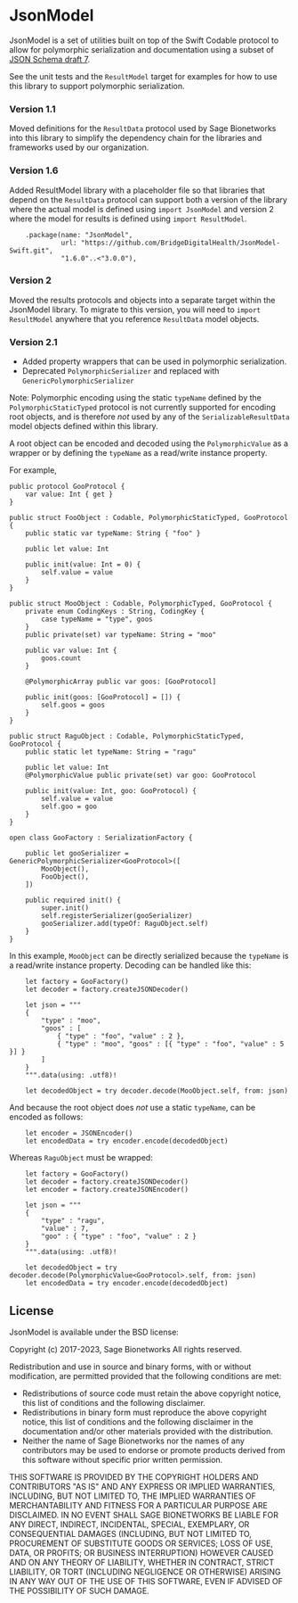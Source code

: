 # JsonModel

JsonModel is a set of utilities built on top of the Swift Codable protocol to allow 
for polymorphic serialization and documentation using a subset of 
[JSON Schema draft 7](https://json-schema.org/understanding-json-schema/index.html).

See the unit tests and the `ResultModel` target for examples for how to use this 
library to support polymorphic serialization.

### Version 1.1

Moved definitions for the `ResultData` protocol used by Sage Bionetworks
into this library to simplify the dependency chain for the libraries and 
frameworks used by our organization.

### Version 1.6

Added ResultModel library with a placeholder file so that libraries that depend
on the `ResultData` protocol can support both a version of the library where the 
actual model is defined using `import JsonModel` and version
2 where the model for results is defined using `import ResultModel`.

```
    .package(name: "JsonModel",
             url: "https://github.com/BridgeDigitalHealth/JsonModel-Swift.git",
             "1.6.0"..<"3.0.0"),
```

### Version 2

Moved the results protocols and objects into a separate target within the JsonModel
library. To migrate to this version, you will need to `import ResultModel` anywhere
that you reference `ResultData` model objects.

### Version 2.1

- Added property wrappers that can be used in polymorphic serialization.
- Deprecated `PolymorphicSerializer` and replaced with `GenericPolymorphicSerializer`

Note: Polymorphic encoding using the static `typeName` defined by the `PolymorphicStaticTyped`
protocol is not currently supported for encoding root objects, and is therefore *not* 
used by any of the `SerializableResultData` model objects defined within this library.

A root object can be encoded and decoded using the `PolymorphicValue` as a wrapper or 
by defining the `typeName` as a read/write instance property.

For example,

```
public protocol GooProtocol {
    var value: Int { get }
}

public struct FooObject : Codable, PolymorphicStaticTyped, GooProtocol {
    public static var typeName: String { "foo" }

    public let value: Int

    public init(value: Int = 0) {
        self.value = value
    }
}

public struct MooObject : Codable, PolymorphicTyped, GooProtocol {
    private enum CodingKeys : String, CodingKey {
        case typeName = "type", goos
    }
    public private(set) var typeName: String = "moo"
    
    public var value: Int {
        goos.count
    }

    @PolymorphicArray public var goos: [GooProtocol]

    public init(goos: [GooProtocol] = []) {
        self.goos = goos
    }
}

public struct RaguObject : Codable, PolymorphicStaticTyped, GooProtocol {
    public static let typeName: String = "ragu"

    public let value: Int
    @PolymorphicValue public private(set) var goo: GooProtocol

    public init(value: Int, goo: GooProtocol) {
        self.value = value
        self.goo = goo
    }
}

open class GooFactory : SerializationFactory {
    
    public let gooSerializer = GenericPolymorphicSerializer<GooProtocol>([
        MooObject(),
        FooObject(),
    ])
    
    public required init() {
        super.init()
        self.registerSerializer(gooSerializer)
        gooSerializer.add(typeOf: RaguObject.self)
    }
}

```

In this example, `MooObject` can be directly serialized because the `typeName` is a read/write
instance property. Decoding can be handled like this:

```
    let factory = GooFactory()
    let decoder = factory.createJSONDecoder()
    
    let json = """
    {
        "type" : "moo",
        "goos" : [
            { "type" : "foo", "value" : 2 },
            { "type" : "moo", "goos" : [{ "type" : "foo", "value" : 5 }] }
        ]
    }
    """.data(using: .utf8)!
    
    let decodedObject = try decoder.decode(MooObject.self, from: json)

```

And because the root object does *not* use a static `typeName`, can be encoded as follows:

```
    let encoder = JSONEncoder()
    let encodedData = try encoder.encode(decodedObject)
```

Whereas `RaguObject` must be wrapped:

```
    let factory = GooFactory()
    let decoder = factory.createJSONDecoder()
    let encoder = factory.createJSONEncoder()
    
    let json = """
    {
        "type" : "ragu",
        "value" : 7,
        "goo" : { "type" : "foo", "value" : 2 }
    }
    """.data(using: .utf8)!
    
    let decodedObject = try decoder.decode(PolymorphicValue<GooProtocol>.self, from: json)
    let encodedData = try encoder.encode(decodedObject)

```

## License

JsonModel is available under the BSD license:

Copyright (c) 2017-2023, Sage Bionetworks
All rights reserved.

Redistribution and use in source and binary forms, with or without
modification, are permitted provided that the following conditions are met:
* Redistributions of source code must retain the above copyright
notice, this list of conditions and the following disclaimer.
* Redistributions in binary form must reproduce the above copyright
notice, this list of conditions and the following disclaimer in the
documentation and/or other materials provided with the distribution.
* Neither the name of Sage Bionetworks nor the names of any
contributors may be used to endorse or promote products derived from
this software without specific prior written permission.

THIS SOFTWARE IS PROVIDED BY THE COPYRIGHT HOLDERS AND CONTRIBUTORS "AS IS" AND
ANY EXPRESS OR IMPLIED WARRANTIES, INCLUDING, BUT NOT LIMITED TO, THE IMPLIED
WARRANTIES OF MERCHANTABILITY AND FITNESS FOR A PARTICULAR PURPOSE ARE
DISCLAIMED. IN NO EVENT SHALL SAGE BIONETWORKS BE LIABLE FOR ANY
DIRECT, INDIRECT, INCIDENTAL, SPECIAL, EXEMPLARY, OR CONSEQUENTIAL DAMAGES
(INCLUDING, BUT NOT LIMITED TO, PROCUREMENT OF SUBSTITUTE GOODS OR SERVICES;
LOSS OF USE, DATA, OR PROFITS; OR BUSINESS INTERRUPTION) HOWEVER CAUSED AND
ON ANY THEORY OF LIABILITY, WHETHER IN CONTRACT, STRICT LIABILITY, OR TORT
(INCLUDING NEGLIGENCE OR OTHERWISE) ARISING IN ANY WAY OUT OF THE USE OF THIS
SOFTWARE, EVEN IF ADVISED OF THE POSSIBILITY OF SUCH DAMAGE.

